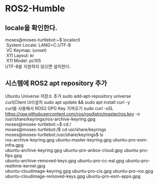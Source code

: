 # ROS2-Humble

## locale을 확인한다.
moses@moses-turtlebot:~$ localectl<br/>
&nbsp;System Locale: LANG=C.UTF-8<br/>
&nbsp;VC Keymap: (unset)<br/>
&nbsp;X11 Layout: kr<br/>
&nbsp;X11 Model: pc105<br/>
UTF-8을 지원하지 않으면 설치한다.

## 시스템에 ROS2 apt repository 추가
Ubuntu Universe 저장소 추가 sudo add-apt-repository universe<br/>
curl(Client Url)설치 sudo apt update && sudo apt install curl -y<br/>
curl을 사용해서 ROS2 GPG Key 가져오기 sudo curl -sSL https://raw.githubusercontent.com/ros/rosdistro/master/ros.key -o /usr/share/keyrings/ros-archive-keyring.gpg<br/>
moses@moses-turtlebot:~$ cd /<br/>
moses@moses-turtlebot:/$ cd usr/share/keyrings<br/>
moses@moses-turtlebot:/usr/share/keyrings$ ls<br/>
ros-archive-keyring.gpg &#09;             ubuntu-master-keyring.gpg   ubuntu-pro-esm-infra.gpg<br/>
ubuntu-archive-keyring.gpg &#09;          ubuntu-pro-anbox-cloud.gpg  ubuntu-pro-fips.gpg<br/>
ubuntu-archive-removed-keys.gpg     ubuntu-pro-cc-eal.gpg       ubuntu-pro-realtime-kernel.gpg<br/>
ubuntu-cloudimage-keyring.gpg       ubuntu-pro-cis.gpg          ubuntu-pro-ros.gpg<br/>
ubuntu-cloudimage-removed-keys.gpg  ubuntu-pro-esm-apps.gpg<br/>








